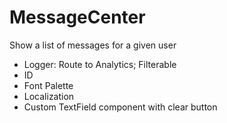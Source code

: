 # MessageCenter
Show a list of messages for a given user

- Logger: Route to Analytics; Filterable
- ID
- Font Palette
- Localization
- Custom TextField component with clear button
